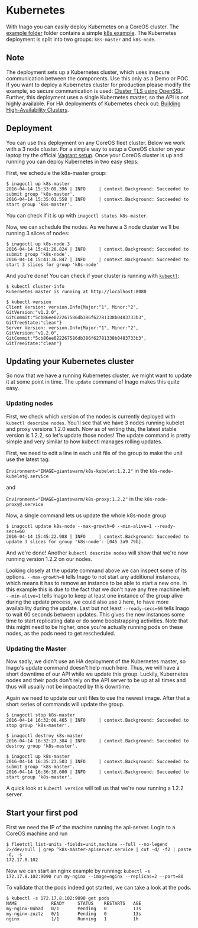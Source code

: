 # Kubernetes

With Inago you can easily deploy Kubernetes on a CoreOS cluster.
The [example folder](https://github.com/giantswarm/inago/tree/master/example) folder contains a simple [k8s example](https://github.com/giantswarm/inago/tree/master/example/k8s). The Kubernetes deployment is split into
two groups: `k8s-master` and `k8s-node`.

## Note
The deployment sets up a Kubernetes cluster, which uses insecure communication
between the components. Use this only as a Demo or POC. If you want to deploy a
Kubernetes cluster for production please modify the example, so secure
communication is used: [Cluster TLS using OpenSSL](https://coreos.com/Kubernetes/docs/latest/openssl.html).
Further, this deployment uses a single Kubernetes master, so the API is not highly available. For HA deployments of Kubernetes check out: [Building High-Availability Clusters](http://kubernetes.io/docs/admin/high-availability/).

## Deployment
You can use this deployment on any CoreOS fleet cluster. Below we work with a 3 node cluster. For a simple way to setup a CoreOS cluster on your laptop try the official [Vagrant setup](https://coreos.com/os/docs/latest/booting-on-vagrant.html).
Once your CoreOS cluster is up and running you can deploy Kubernetes in two easy steps:

First, we schedule the k8s-master group:

```
$ inagoctl up k8s-master
2016-04-14 15:33:09.396 | INFO     | context.Background: Succeeded to submit group 'k8s-master'.
2016-04-14 15:35:01.558 | INFO     | context.Background: Succeeded to start group 'k8s-master'.
```

You can check if it is up with `inagoctl status k8s-master`.

Now, we can schedule the nodes. As we have a 3 node cluster we'll be running 3 slices of nodes:

```
$ inagoctl up k8s-node 3
2016-04-14 15:41:26.824 | INFO     | context.Background: Succeeded to submit group 'k8s-node'.
2016-04-14 15:41:36.847 | INFO     | context.Background: Succeeded to start 3 slices for group 'k8s-node'
```

And you're done! You can check if your cluster is running with [`kubectl`](https://coreos.com/kubernetes/docs/latest/configure-kubectl.html):

```
$ kubectl cluster-info
Kubernetes master is running at http://localhost:8080

$ kubectl version
Client Version: version.Info{Major:"1", Minor:"2", GitVersion:"v1.2.0", GitCommit:"5cb86ee022267586db386f62781338b0483733b3", GitTreeState:"clean"}
Server Version: version.Info{Major:"1", Minor:"2", GitVersion:"v1.2.0", GitCommit:"5cb86ee022267586db386f62781338b0483733b3", GitTreeState:"clean"}
```

## Updating your Kubernetes cluster

So now that we have a running Kubernetes cluster, we might want to update it at some point in time. The `update` command of Inago makes this quite easy.

### Updating nodes

First, we check which version of the nodes is currently deployed with `kubectl describe nodes`. You'll see that we have 3 nodes running kubelet and proxy versions 1.2.0 each. Now as of writing this, the latest stable version is 1.2.2, so let's update those nodes! The update command is pretty simple and very similar to how kubectl manages rolling updates.

First, we need to edit a line in each unit file of the group to make the unit use the latest tag:

`Environment="IMAGE=giantswarm/k8s-kubelet:1.2.2"` in the `k8s-node-kubelet@.service`

and

`Environment="IMAGE=giantswarm/k8s-proxy:1.2.2"` in the `k8s-node-proxy@.service`

Now, a single command lets us update the whole k8s-node group

```
$ inagoctl update k8s-node --max-growth=0 --min-alive=1 --ready-secs=60
2016-04-14 15:45:22.988 | INFO     | context.Background: Succeeded to update 3 slices for group 'k8s-node': [045 3a9 79b].
```

And we're done! Another `kubectl describe nodes` will show that we're now running version 1.2.2 on our nodes.

Looking closely at the update command above we can inspect some of its options. `--max-growth=0` tells Inago to not start any additional instances, which means it has to remove an instance to be able to start a new one. In this example this is due to the fact that we don't have any free machine left. `--min-alive=1` tells Inago to keep at least one instance of the group alive during the update process, we could also use `2` here, to have more availability during the update. Last but not least `--ready-secs=60` tells Inago to wait 60 seconds between updates. This gives the new instances some time to start replicating data or do some bootstrapping activities. Note that this might need to be higher, once you're actually running pods on these nodes, as the pods need to get rescheduled.

### Updating the Master

Now sadly, we didn't use an HA deployment of the Kubernetes master, so Inago's update command doesn't help much here. Thus, we will have a short downtime of our API while we update this group. Luckily, Kubernetes nodes and their pods don't rely on the API server to be up at all times and thus will usually not be impacted by this downtime.

Again we need to update our unit files to use the newest image. After that a short series of commands will update the group.

```
$ inagoctl stop k8s-master
2016-04-14 16:32:08.465 | INFO     | context.Background: Succeeded to stop group 'k8s-master'.

$ inagoctl destroy k8s-master
2016-04-14 16:32:27.384 | INFO     | context.Background: Succeeded to destroy group 'k8s-master'.

$ inagoctl up k8s-master
2016-04-14 16:35:23.503 | INFO     | context.Background: Succeeded to submit group 'k8s-master'.
2016-04-14 16:36:30.600 | INFO     | context.Background: Succeeded to start group 'k8s-master'.
```

A quick look at `kubectl version` will tell us that we're now running a 1.2.2 server.

## Start your first pod

First we need the IP of the machine running the api-server. Login to a CoreOS machine
and run

```
$ fleetctl list-units -fields=unit,machine --full --no-legend 2>/dev/null | grep ^k8s-master-apiserver.service | cut -d/ -f2 | paste -d, -s
172.17.8.102
```

Now we can start an nginx example by running:
`kubectl -s 172.17.8.102:9090 run my-nginx --image=nginx --replicas=2 --port=80`

To validate that the pods indeed got started, we can take a look at the pods.
```
$ kubectl -s 172.17.8.102:9090 get pods
NAME             READY     STATUS    RESTARTS   AGE
my-nginx-0uhad   0/1       Pending   0          13s
my-nginx-zuztz   0/1       Pending   0          13s
nginx            1/1       Running   1          1h
```
